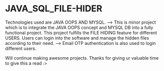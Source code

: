 # JAVA_SQL_FILE-HIDER
Technologies used are JAVA OOPS AND MYSQL.
--> This is minor project which is to integrate the JAVA OOPS concept and MYSQL DB into a fully functional project.
This project fulfills the  FILE HIDING feature for different USERS. Users can login into the software and manage the hidden files according to their need.
--> Email OTP authentication is also used to login different users.

Will continue making awesome projects. Thanks for giving ur valuable time to give this a read :>
